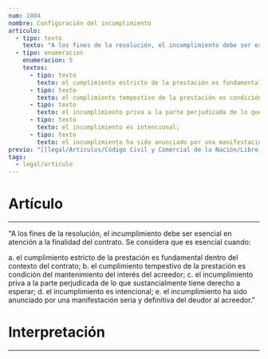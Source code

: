 ```yaml
---
num: 1084
nombre: Configuración del incumplimiento
articulo:
  - tipo: texto
    texto: "A los fines de la resolución, el incumplimiento debe ser esencial en atención a la finalidad del contrato. Se considera que es esencial cuando:"
  - tipo: enumeracion
    enumeracion: 5
    textos:
      - tipo: texto
        texto: el cumplimiento estricto de la prestación es fundamental dentro del contexto del contrato;
      - tipo: texto
        texto: el cumplimiento tempestivo de la prestación es condición del mantenimiento del interés del acreedor;
      - tipo: texto
        texto: el incumplimiento priva a la parte perjudicada de lo que sustancialmente tiene derecho a esperar;
      - tipo: texto
        texto: el incumplimiento es intencional;
      - tipo: texto
        texto: el incumplimiento ha sido anunciado por una manifestación seria y definitiva del deudor al acreedor.
previo: "[[legal/Articulos/Código Civil y Comercial de la Nación/Libro Tercero/Título 2/Capítulo 13/Capítulo 13, Extinción modificación y adecuación del contrato.md|Capítulo 13, Extinción modificación y adecuación del contrato]]"
tags:
  - legal/articulo
---
```

# Artículo
---
"A los fines de la resolución, el incumplimiento debe ser esencial en atención a la finalidad del contrato. Se considera que es esencial cuando:

 a. el cumplimiento estricto de la prestación es fundamental dentro del contexto del contrato;
 b. el cumplimiento tempestivo de la prestación es condición del mantenimiento del interés del acreedor;
 c. el incumplimiento priva a la parte perjudicada de lo que sustancialmente tiene derecho a esperar;
 d. el incumplimiento es intencional;
 e. el incumplimiento ha sido anunciado por una manifestación seria y definitiva del deudor al acreedor."

# Interpretación
---


